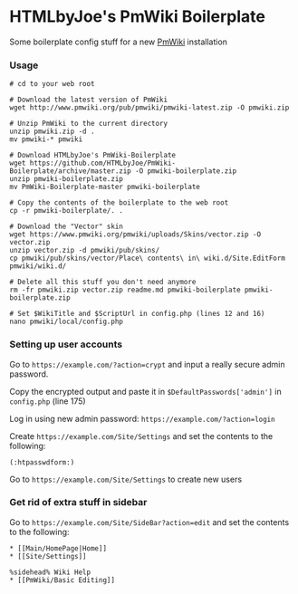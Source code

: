 HTMLbyJoe's PmWiki Boilerplate
==============================

Some boilerplate config stuff for a new [PmWiki](https://www.pmwiki.org) installation


### Usage

    # cd to your web root

    # Download the latest version of PmWiki
    wget http://www.pmwiki.org/pub/pmwiki/pmwiki-latest.zip -O pmwiki.zip

    # Unzip PmWiki to the current directory
    unzip pmwiki.zip -d .
    mv pmwiki-* pmwiki

    # Download HTMLbyJoe's PmWiki-Boilerplate
    wget https://github.com/HTMLbyJoe/PmWiki-Boilerplate/archive/master.zip -O pmwiki-boilerplate.zip
    unzip pmwiki-boilerplate.zip
    mv PmWiki-Boilerplate-master pmwiki-boilerplate

    # Copy the contents of the boilerplate to the web root
    cp -r pmwiki-boilerplate/. .

    # Download the "Vector" skin
    wget https://www.pmwiki.org/pmwiki/uploads/Skins/vector.zip -O vector.zip
    unzip vector.zip -d pmwiki/pub/skins/
    cp pmwiki/pub/skins/vector/Place\ contents\ in\ wiki.d/Site.EditForm pmwiki/wiki.d/

    # Delete all this stuff you don't need anymore
    rm -fr pmwiki.zip vector.zip readme.md pmwiki-boilerplate pmwiki-boilerplate.zip

    # Set $WikiTitle and $ScriptUrl in config.php (lines 12 and 16)
    nano pmwiki/local/config.php


### Setting up user accounts
Go to `https://example.com/?action=crypt` and input a really secure admin password.

Copy the encrypted output and paste it in `$DefaultPasswords['admin']` in `config.php` (line 175)

Log in using new admin password: `https://example.com/?action=login`

Create `https://example.com/Site/Settings` and set the contents to the following:

    (:htpasswdform:)

Go to `https://example.com/Site/Settings` to create new users

### Get rid of extra stuff in sidebar

Go to `https://example.com/Site/SideBar?action=edit` and set the contents to the following:

    * [[Main/HomePage|Home]]
    * [[Site/Settings]]

    %sidehead% Wiki Help
    * [[PmWiki/Basic Editing]]
